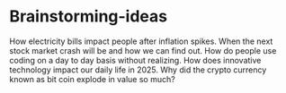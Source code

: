 # Brainstorming-ideas
How electricity bills impact people after inflation spikes.
When the next stock market crash will be and how we can find out.
How do people use coding on a day to day basis without realizing.
How does innovative technology impact our daily life in 2025.
Why did the crypto currency known as bit coin explode in value so much?
